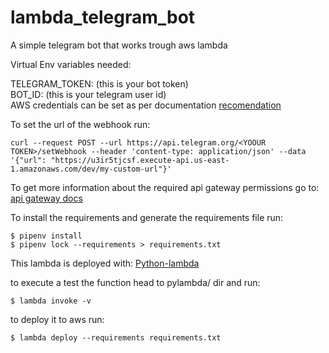 # lambda_telegram_bot
A simple telegram bot that works trough aws lambda

Virtual Env variables needed:

TELEGRAM_TOKEN: (this is your bot token)  
BOT_ID: (this is your telegram user id)  
AWS credentials can be set as per documentation [recomendation](https://docs.aws.amazon.com/es_es/cli/latest/userguide/cli-chap-configure.html)  

To set the url of the webhook run:
``` 
curl --request POST --url https://api.telegram.org/<YOOUR TOKEN>/setWebhook --header 'content-type: application/json' --data '{"url": "https://u3ir5tjcsf.execute-api.us-east-1.amazonaws.com/dev/my-custom-url"}'
``` 

To get more information about the required api gateway permissions go to: [api gateway docs](https://github.com/awsdocs/amazon-api-gateway-developer-guide/blob/master/doc_source/api-gateway-control-access-using-iam-policies-to-create-and-manage-api.md)

To install the requirements and generate the requirements file run:  
```  
$ pipenv install   
$ pipenv lock --requirements > requirements.txt  
```  

This lambda is deployed with: [Python-lambda](https://github.com/nficano/python-lambda)  

to execute a test the function head to pylambda/ dir and run:  

```  
$ lambda invoke -v  
```
to deploy it to aws run:  
```
$ lambda deploy --requirements requirements.txt  
```
